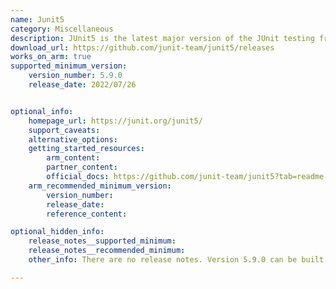 ```yaml
---
name: Junit5
category: Miscellaneous
description: JUnit5 is the latest major version of the JUnit testing framework, which is used for writing and running unit tests in Java. JUnit5 is designed to address the limitations of previous versions while providing new features and enhancements that make writing and running tests more efficient and powerful.
download_url: https://github.com/junit-team/junit5/releases
works_on_arm: true
supported_minimum_version:
    version_number: 5.9.0
    release_date: 2022/07/26


optional_info:
    homepage_url: https://junit.org/junit5/
    support_caveats:
    alternative_options:
    getting_started_resources:
        arm_content:
        partner_content:
        official_docs: https://github.com/junit-team/junit5?tab=readme-ov-file#building-from-source
    arm_recommended_minimum_version:
        version_number:
        release_date:
        reference_content:

optional_hidden_info:
    release_notes__supported_minimum:
    release_notes__recommended_minimum:
    other_info: There are no release notes. Version 5.9.0 can be built on Neoverse N1 using "gradlew clean assemble" command. Prior versions are failing to build collectively on both ARM64 and AMD64.

---
```

